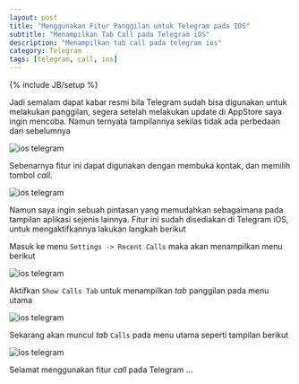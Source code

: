 ```yaml
---
layout: post
title: "Menggunakan Fitur Panggilan untuk Telegram pada IOS"
subtitle: "Menampilkan Tab Call pada Telegram iOS"
description: "Menampilkan tab call pada telegram ios"
category: Telegram
tags: [telegram, call, ios]
---
```

{% include JB/setup %}

Jadi semalam dapat kabar resmi bila Telegram sudah bisa digunakan untuk melakukan panggilan, segera setelah melakukan update di AppStore saya ingin mencoba. Namun ternyata tampilannya sekilas tidak ada perbedaan dari sebelumnya

<!--more-->
<img src="{{ site.baseurl }}/img/1-call-ios.jpg" class="img-responsive" alt="ios telegram">

Sebenarnya fitur ini dapat digunakan dengan membuka kontak, dan memilih tombol _call_.

<img src="{{ site.baseurl }}/img/5-call-ios.jpg" class="img-responsive" alt="ios telegram">

Namun saya ingin sebuah pintasan yang memudahkan sebagaimana pada tampilan aplikasi sejenis lainnya. Fitur ini sudah disediakan di Telegram iOS, untuk mengaktifkannya lakukan langkah berikut

Masuk ke menu `Settings -> Recent Calls` maka akan menampilkan menu berikut

<img src="{{ site.baseurl }}/img/2-call-ios.jpg" class="img-responsive" alt="ios telegram">

Aktifkan `Show Calls Tab` untuk menampilkan _tab_ panggilan pada menu utama

<img src="{{ site.baseurl }}/img/3-call-ios.jpg" class="img-responsive" alt="ios telegram">

Sekarang akan muncul _tab_ `Calls` pada menu utama seperti tampilan berikut

<img src="{{ site.baseurl }}/img/4-call-ios.jpg" class="img-responsive" alt="ios telegram">

Selamat menggunakan fitur _call_ pada Telegram ...